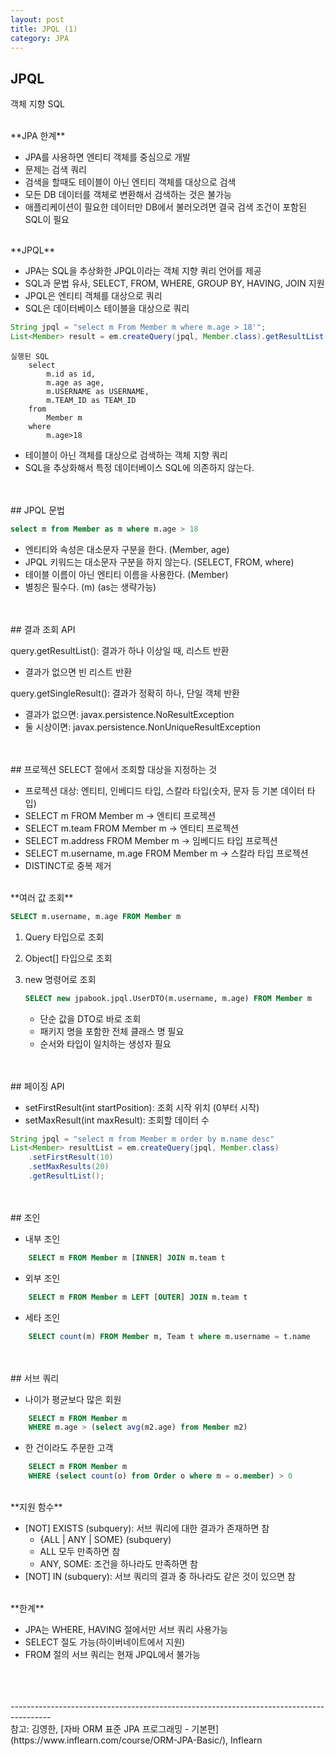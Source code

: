 ```yaml
---
layout: post
title: JPQL (1)
category: JPA
---
```



## JPQL

객체 지향 SQL

<br>
**JPA 한계**

- JPA를 사용하면 엔티티 객체를 중심으로 개발
- 문제는 검색 쿼리
- 검색을 할때도 테이블이 아닌 엔티티 객체를 대상으로 검색
- 모든 DB 데이터를 객체로 변환해서 검색하는 것은 불가능
- 애플리케이션이 필요한 데이터만 DB에서 불러오려면 결국 검색 조건이 포함된 SQL이 필요

<br>
**JPQL**

- JPA는 SQL을 추상화한 JPQL이라는 객체 지향 쿼리 언어를 제공
- SQL과 문법 유사, SELECT, FROM, WHERE, GROUP BY, HAVING, JOIN 지원
- JPQL은 엔티티 객체를 대상으로 쿼리
- SQL은 데이터베이스 테이블을 대상으로 쿼리

```java
String jpql = "select m From Member m where m.age > 18'";
List<Member> result = em.createQuery(jpql, Member.class).getResultList();
```

```
실행된 SQL
	select
		m.id as id,
		m.age as age,
		m.USERNAME as USERNAME,
		m.TEAM_ID as TEAM_ID
	from
		Member m
	where
		m.age>18
```

- 테이블이 아닌 객체를 대상으로 검색하는 객체 지향 쿼리
- SQL을 추상화해서 특정 데이터베이스 SQL에 의존하지 않는다.


<br>
<br>
## JPQL 문법

```SQL
select m from Member as m where m.age > 18
```

- 엔티티와 속성은 대소문자 구분을 한다. (Member, age)
- JPQL 키워드는 대소문자 구분을 하지 않는다. (SELECT, FROM, where)
- 테이블 이름이 아닌 엔티티 이름을 사용한다. (Member)
- 별칭은 필수다. (m) (as는 생략가능)

<br>
<br>
## 결과 조회 API

query.getResultList(): 결과가 하나 이상일 때, 리스트 반환

- 결과가 없으면 빈 리스트 반환

query.getSingleResult(): 결과가 정확히 하나, 단일 객체 반환

- 결과가 없으면: javax.persistence.NoResultException
- 둘 시상이면: javax.persistence.NonUniqueResultException 

<br>
<br>	
## 프로젝션
SELECT 절에서 조회할 대상을 지정하는 것

- 프로젝션 대상: 엔티티, 인베디드 타입, 스칼라 타입(숫자, 문자 등 기본 데이터 타입)
- SELECT m FROM Member m → 엔티티 프로젝션
- SELECT m.team FROM Member m → 엔티티 프로젝션
- SELECT m.address FROM Member m → 임베디드 타입 프로젝션
- SELECT m.username, m.age FROM Member m → 스칼라 타입 프로젝션
- DISTINCT로 중복 제거

<br>
**여러 값 조회**

```SQL
SELECT m.username, m.age FROM Member m
```

1. Query 타입으로 조회
2. Object[] 타입으로 조회
3. new 명령어로 조회

	```SQL
	SELECT new jpabook.jpql.UserDTO(m.username, m.age) FROM Member m
	```
	- 단순 값을 DTO로 바로 조회
	- 패키지 명을 포함한 전체 클래스 명 필요
	- 순서와 타입이 일치하는 생성자 필요

<br>
<br>
## 페이징 API

- setFirstResult(int startPosition): 조회 시작 위치 (0부터 시작)
- setMaxResult(int maxResult): 조회할 데이터 수

```java
String jpql = "select m from Member m order by m.name desc"
List<Member> resultList = em.createQuery(jpql, Member.class)
	.setFirstResult(10)
	.setMaxResults(20)
	.getResultList();
```

<br>
<br>
## 조인

- 내부 조인

```SQL
	SELECT m FROM Member m [INNER] JOIN m.team t
```

- 외부 조인

```SQL
	SELECT m FROM Member m LEFT [OUTER] JOIN m.team t
```

- 세타 조인

```SQL
	SELECT count(m) FROM Member m, Team t where m.username = t.name
```

<br>
<br>
## 서브 쿼리

- 나이가 평균보다 많은 회원

```SQL
	SELECT m FROM Member m
	WHERE m.age > (select avg(m2.age) from Member m2)
```

- 한 건이라도 주문한 고객

```SQL
	SELECT m FROM Member m
	WHERE (select count(o) from Order o where m = o.member) > 0
```

<br>
**지원 함수**

- [NOT] EXISTS (subquery): 서브 쿼리에 대한 결과가 존재하면 참
	- {ALL | ANY | SOME} (subquery)
	- ALL 모두 만족하면 참
	- ANY, SOME: 조건을 하나라도 만족하면 참
- [NOT] IN (subquery): 서브 쿼리의 결과 중 하나라도 같은 것이 있으면 참

<br>
**한계**

- JPA는 WHERE, HAVING 절에서만 서브 쿼리 사용가능
- SELECT 절도 가능(하이버네이트에서 지원)
- FROM 절의 서브 쿼리는 현재 JPQL에서 불가능


<br>
<br>
<br>
----------------------------------------------------------------------------------------
<br>
참고: 김영한, [자바 ORM 표준 JPA 프로그래밍 - 기본편](https://www.inflearn.com/course/ORM-JPA-Basic/), Inflearn